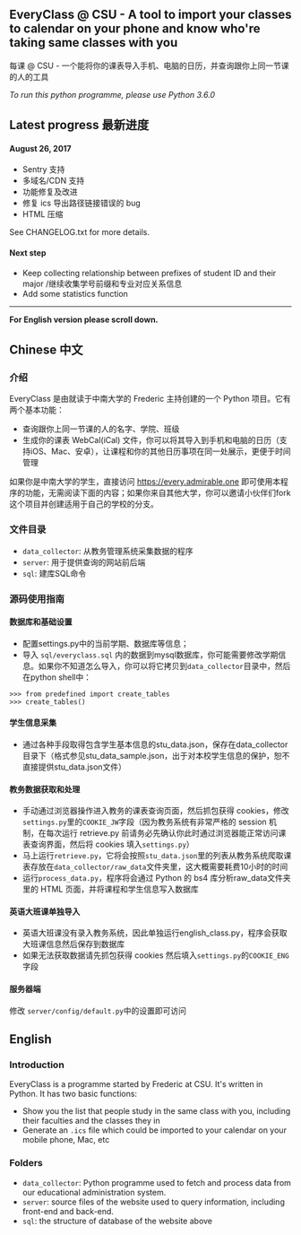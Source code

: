## EveryClass @ CSU - A tool to import your classes to calendar on your phone and know who're taking same classes with you
每课 @ CSU - 一个能将你的课表导入手机、电脑的日历，并查询跟你上同一节课的人的工具

*To run this python programme, please use Python 3.6.0*

## Latest progress 最新进度
#### August 26, 2017
- Sentry 支持
- 多域名/CDN 支持
- 功能修复及改进
- 修复 ics 导出路径链接错误的 bug
- HTML 压缩

See CHANGELOG.txt for more details.

#### Next step
- Keep collecting relationship between prefixes of student ID and their major /继续收集学号前缀和专业对应关系信息
- Add some statistics function


----
**For English version please scroll down.**


## Chinese 中文

### 介绍
EveryClass 是由就读于中南大学的 Frederic 主持创建的一个 Python 项目。它有两个基本功能：
- 查询跟你上同一节课的人的名字、学院、班级
- 生成你的课表 WebCal(iCal) 文件，你可以将其导入到手机和电脑的日历（支持iOS、Mac、安卓），让课程和你的其他日历事项在同一处展示，更便于时间管理

如果你是中南大学的学生，直接访问 https://every.admirable.one 即可使用本程序的功能，无需阅读下面的内容；如果你来自其他大学，你可以邀请小伙伴们fork这个项目并创建适用于自己的学校的分支。

### 文件目录
- `data_collector`: 从教务管理系统采集数据的程序
- `server`: 用于提供查询的网站前后端
- `sql`: 建库SQL命令


### 源码使用指南


#### 数据库和基础设置
- 配置settings.py中的当前学期、数据库等信息；
- 导入 `sql/everyclass.sql` 内的数据到mysql数据库，你可能需要修改学期信息。如果你不知道怎么导入，你可以将它拷贝到`data_collector`目录中，然后在python shell中：
```
>>> from predefined import create_tables
>>> create_tables()
```

#### 学生信息采集
- 通过各种手段取得包含学生基本信息的stu_data.json，保存在data_collector目录下（格式参见stu_data_sample.json，出于对本校学生信息的保护，恕不直接提供stu_data.json文件）

#### 教务数据获取和处理
- 手动通过浏览器操作进入教务的课表查询页面，然后抓包获得 cookies，修改`settings.py`里的`COOKIE_JW`字段（因为教务系统有非常严格的 session 机制，在每次运行 retrieve.py 前请务必先确认你此时通过浏览器能正常访问课表查询界面，然后将 cookies 填入`settings.py`）
- 马上运行`retrieve.py`，它将会按照`stu_data.json`里的列表从教务系统爬取课表存放在`data_collector/raw_data`文件夹里，这大概需要耗费10小时的时间
- 运行`process_data.py`，程序将会通过 Python 的 bs4 库分析raw_data文件夹里的 HTML 页面，并将课程和学生信息写入数据库

#### 英语大班课单独导入
- 英语大班课没有录入教务系统，因此单独运行english_class.py，程序会获取大班课信息然后保存到数据库
- 如果无法获取数据请先抓包获得 cookies 然后填入`settings.py`的`COOKIE_ENG`字段

#### 服务器端
修改 `server/config/default.py`中的设置即可访问





## English

### Introduction
EveryClass is a programme started by Frederic at CSU. It's written in Python. It has two basic functions:
- Show you the list that people study in the same class with you, including their faculties and the classes they in
- Generate an `.ics` file which could be imported to your calendar on your mobile phone, Mac, etc


### Folders
- `data_collector`: Python programme used to fetch and process data from our educational administration system.
- `server`: source files of the website used to query information, including front-end and back-end.
- `sql`: the structure of database of the website above
